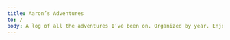 ```yaml
---
title: Aaron’s Adventures
to: /
body: A log of all the adventures I’ve been on. Organized by year. Enjoy!
---
```

